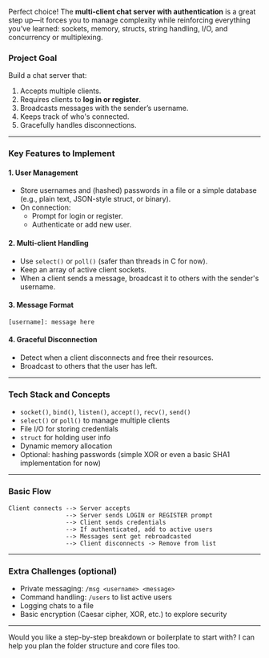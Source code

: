 Perfect choice! The **multi-client chat server with authentication** is a great step up—it forces you to manage complexity while reinforcing everything you’ve learned: sockets, memory, structs, string handling, I/O, and concurrency or multiplexing.

### **Project Goal**
Build a chat server that:
1. Accepts multiple clients.
2. Requires clients to **log in or register**.
3. Broadcasts messages with the sender’s username.
4. Keeps track of who's connected.
5. Gracefully handles disconnections.

---

### **Key Features to Implement**

#### 1. **User Management**
- Store usernames and (hashed) passwords in a file or a simple database (e.g., plain text, JSON-style struct, or binary).
- On connection:
  - Prompt for login or register.
  - Authenticate or add new user.

#### 2. **Multi-client Handling**
- Use `select()` or `poll()` (safer than threads in C for now).
- Keep an array of active client sockets.
- When a client sends a message, broadcast it to others with the sender's username.

#### 3. **Message Format**
```text
[username]: message here
```

#### 4. **Graceful Disconnection**
- Detect when a client disconnects and free their resources.
- Broadcast to others that the user has left.

---

### **Tech Stack and Concepts**
- `socket()`, `bind()`, `listen()`, `accept()`, `recv()`, `send()`
- `select()` or `poll()` to manage multiple clients
- File I/O for storing credentials
- `struct` for holding user info
- Dynamic memory allocation
- Optional: hashing passwords (simple XOR or even a basic SHA1 implementation for now)

---

### **Basic Flow**
```plaintext
Client connects --> Server accepts
                --> Server sends LOGIN or REGISTER prompt
                --> Client sends credentials
                --> If authenticated, add to active users
                --> Messages sent get rebroadcasted
                --> Client disconnects -> Remove from list
```

---

### **Extra Challenges (optional)**
- Private messaging: `/msg <username> <message>`
- Command handling: `/users` to list active users
- Logging chats to a file
- Basic encryption (Caesar cipher, XOR, etc.) to explore security

---

Would you like a step-by-step breakdown or boilerplate to start with? I can help you plan the folder structure and core files too.
